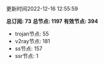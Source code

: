 更新时间2022-12-16 12:55:59

**总订阅: 73**
**总节点: 1197**
**有效节点: 394**
- trojan节点: 55
- v2ray节点: 181
- ss节点: 157
- ssr节点: 1
